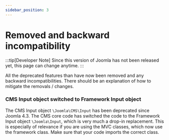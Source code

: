 ```yaml
---
sidebar_position: 3
---
```


# Removed and backward incompatibility

:::tip[Developer Note]
  Since this version of Joomla has not been released yet, this page can change anytime.
:::

All the deprecated features than have now been removed and any backward incompatibilities.
There should be an explanation of how to mitigate the removals / changes.

### CMS Input object switched to Framework Input object
The CMS Input object `\Joomla\CMS\Input` has been deprecated since Joomla 4.3. The CMS core code
has switched the code to the Framework Input object `\Joomla\Input`, which is very much a drop-in
replacement. This is especially of relevance if you are using the MVC classes, which now use the
framework class. Make sure that your code imports the correct class.
